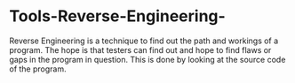# Tools-Reverse-Engineering-
Reverse Engineering is a technique to find out the path and workings of a program. The hope is that testers can find out and hope to find flaws or gaps in the program in question. This is done by looking at the source code of the program.
